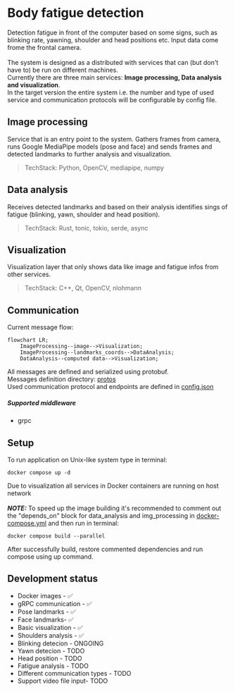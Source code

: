 # Body fatigue detection
Detection fatigue in front of the computer based on some signs, such as blinking rate, yawning, shoulder and head positions etc. Input data come frome the frontal camera.<br>
<br>
The system is designed as a distributed with services that can (but don't have to) be run on different machines.<br>
Currently there are three main services: **Image processing, Data analysis and visualization**.<br>
In the target version the entire system i.e. the number and type of used service and communication protocols will be configurable by config file.

## Image processing
Service that is an entry point to the system. Gathers frames from camera, runs Google MediaPipe models (pose and face) and sends frames and detected landmarks to further analysis and visualization.<br>
>TechStack: Python, OpenCV, mediapipe, numpy

## Data analysis
Receives detected landmarks and based on their analysis identifies sings of fatigue (blinking, yawn, shoulder and head position).<br>
>TechStack: Rust, tonic, tokio, serde, async

## Visualization
Visualization layer that only shows data like image and fatigue infos from other services.<br>
>TechStack: C++, Qt, OpenCV, nlohmann

## Communication
Current message flow:

```mermaid
flowchart LR;
    ImageProcessing--image-->Visualization;
    ImageProcessing--landmarks_coords-->DataAnalysis;
    DataAnalysis--computed data-->Visualization;
```
All messages are defined and serialized using protobuf.<br>
Messages definition directory: [protos](/proto/alerts.proto)<br>
Used communication protocol and endpoints are defined in [config.json](/config.json)<br>

##### Supported middleware
- grpc

## Setup
To run application on Unix-like system type in terminal:
```console
docker compose up -d
```

Due to visualization all services in Docker containers are running on host network<br><br>
**_NOTE:_** To speed up the image building it's recommended to comment out the "depends_on" block for data_analysis and img_processing in [docker-compose.yml](/docker-compose.yml) and then run in terminal:
```console
docker compose build --parallel
```
After successfully build, restore commented dependencies and run compose using up command.

## Development status
- Docker images - ✅
- gRPC communication - ✅
- Pose landmarks - ✅
- Face landmarks- ✅
- Basic visualization - ✅
- Shoulders analysis - ✅
- Blinking detecion - ONGOING
- Yawn detecion - TODO
- Head position - TODO
- Fatigue analysis - TODO
- Different communication types - TODO
- Support video file input- TODO
